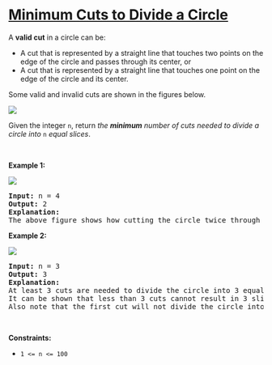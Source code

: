 # [Minimum Cuts to Divide a Circle](https://leetcode.com/problems/minimum-cuts-to-divide-a-circle/)
<p>A <strong>valid cut</strong> in a circle can be:</p>

<ul>
<li>A cut that is represented by a straight line that touches two points on the edge of the circle and passes through its center, or</li>
<li>A cut that is represented by a straight line that touches one point on the edge of the circle and its center.</li>
</ul>

<p>Some valid and invalid cuts are shown in the figures below.</p>

![](<https://assets.leetcode.com/uploads/2022/10/29/alldrawio.png>)

<p>Given the integer <code>n</code>, return <em>the <strong>minimum</strong> number of cuts needed to divide a circle into </em><code>n</code> <em>equal slices</em>.</p>

<p>&nbsp;</p>
<p><strong class="example">Example 1:</strong></p>

![](<https://assets.leetcode.com/uploads/2022/10/24/11drawio.png>)

<pre><strong>Input:</strong> n = 4
<strong>Output:</strong> 2
<strong>Explanation:</strong>
The above figure shows how cutting the circle twice through the middle divides it into 4 equal slices.
</pre>

<p><strong class="example">Example 2:</strong></p>

![](<https://assets.leetcode.com/uploads/2022/10/24/22drawio.png>)
<pre><strong>Input:</strong> n = 3
<strong>Output:</strong> 3
<strong>Explanation:</strong> 
At least 3 cuts are needed to divide the circle into 3 equal slices. 
It can be shown that less than 3 cuts cannot result in 3 slices of equal size and shape.
Also note that the first cut will not divide the circle into distinct parts.
</pre>



<p>&nbsp;</p>
<p><strong>Constraints:</strong></p>

<ul>
	<li><code>1 <= n <= 100</code></li>
</ul>

